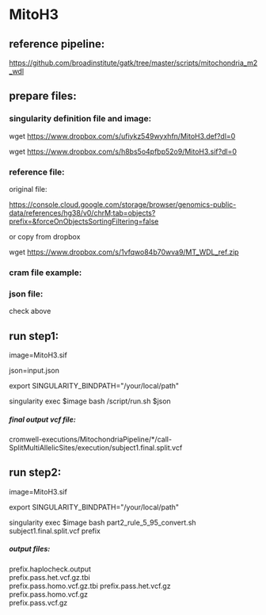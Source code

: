 # MitoH3

## reference pipeline:

https://github.com/broadinstitute/gatk/tree/master/scripts/mitochondria_m2_wdl


## prepare files:

### singularity definition file and image:
wget https://www.dropbox.com/s/ufiykz549wyxhfn/MitoH3.def?dl=0

wget https://www.dropbox.com/s/h8bs5o4pfbp52o9/MitoH3.sif?dl=0



### reference file:
original file:

https://console.cloud.google.com/storage/browser/genomics-public-data/references/hg38/v0/chrM;tab=objects?prefix=&forceOnObjectsSortingFiltering=false

or copy from dropbox

wget https://www.dropbox.com/s/1vfqwo84b70wva9/MT_WDL_ref.zip



### cram file example:



### json file:
check above

## run step1:

image=MitoH3.sif

json=input.json

export SINGULARITY_BINDPATH="/your/local/path"

singularity exec $image bash /script/run.sh $json

##### final output vcf file:
cromwell-executions/MitochondriaPipeline/*/call-SplitMultiAllelicSites/execution/subject1.final.split.vcf

## run step2:

image=MitoH3.sif

export SINGULARITY_BINDPATH="/your/local/path"

singularity exec $image  bash   part2_rule_5_95_convert.sh   subject1.final.split.vcf  prefix

##### output files:
prefix.haplocheck.output  
prefix.pass.het.vcf.gz.tbi  
prefix.pass.homo.vcf.gz.tbi
prefix.pass.het.vcf.gz    
prefix.pass.homo.vcf.gz     
prefix.pass.vcf.gz
